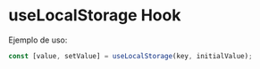 # useLocalStorage Hook

Ejemplo de uso:

```js
const [value, setValue] = useLocalStorage(key, initialValue);
```
